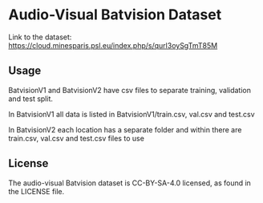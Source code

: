 # Audio-Visual Batvision Dataset
 
Link to the dataset: https://cloud.minesparis.psl.eu/index.php/s/qurl3oySgTmT85M

## Usage

BatvisionV1 and BatvisionV2 have csv files to separate training, validation and test split.

In BatvisionV1 all data is listed in BatvisionV1/train.csv, val.csv and test.csv

In BatvisionV2 each location has a separate folder and within there are train.csv, val.csv and test.csv files to use

## License
The audio-visual Batvision dataset is CC-BY-SA-4.0 licensed, as found in the LICENSE file.
